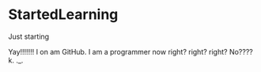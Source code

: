 # StartedLearning
Just starting

Yay!!!!!!! I on am GitHub. I am a programmer now right? right? right? No???? k. ._.
